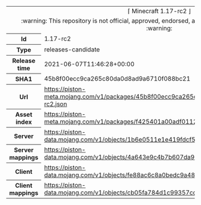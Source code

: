 <html><table>
<tr><td colspan="2" align="center"><img width="0" height="0"><br/>⌈ Minecraft 1.17-rc2 ⌋<br/><img width="0" height="0"></td></tr>
<tr><td colspan="2" align="center"><img width="0" height="0"><br/>
:warning: This repository is not official, approved, endorsed, associated or connected with Mojang :warning:
<br/><img width="0" height="0"></td></tr>
<tr><th>Id</th><td>1.17-rc2</td></tr>
<tr><th>Type</th><td>releases-candidate</td></tr>
<tr><th>Release time</th><td>2021-06-07T11:46:28+00:00</td></tr>
<tr><th>SHA1</th><td>45b8f00ecc9ca265c80da0d8ad9a6710f088bc21</td></tr>
<tr><th>Url</th><td><a href="https://piston-meta.mojang.com/v1/packages/45b8f00ecc9ca265c80da0d8ad9a6710f088bc21/1.17-rc2.json">https://piston-meta.mojang.com/v1/packages/45b8f00ecc9ca265c80da0d8ad9a6710f088bc21/1.17-rc2.json</a></td></tr>
<tr><th>Asset index</th><td><a href="https://piston-meta.mojang.com/v1/packages/f425401a00adf0112fde624ee80c66333530f8a1/1.17.json">https://piston-meta.mojang.com/v1/packages/f425401a00adf0112fde624ee80c66333530f8a1/1.17.json</a></td></tr>
<tr><th>Server</th><td><a href="https://piston-data.mojang.com/v1/objects/1b6e0511e1e419fdcf5a81e53e36b5558032ee79/server.jar">https://piston-data.mojang.com/v1/objects/1b6e0511e1e419fdcf5a81e53e36b5558032ee79/server.jar</a></td></tr>
<tr><th>Server mappings</th><td><a href="https://piston-data.mojang.com/v1/objects/4a643e9c4b7b607da9c93f3f8a81d87a08b9ac34/server.txt">https://piston-data.mojang.com/v1/objects/4a643e9c4b7b607da9c93f3f8a81d87a08b9ac34/server.txt</a></td></tr>
<tr><th>Client</th><td><a href="https://piston-data.mojang.com/v1/objects/fe88ac6c8a0bedc9a48e5c9b48eb0f4dc24ccc79/client.jar">https://piston-data.mojang.com/v1/objects/fe88ac6c8a0bedc9a48e5c9b48eb0f4dc24ccc79/client.jar</a></td></tr>
<tr><th>Client mappings</th><td><a href="https://piston-data.mojang.com/v1/objects/cb05fa784d1c99357cc5702a9df4daaf6ed58b9b/client.txt">https://piston-data.mojang.com/v1/objects/cb05fa784d1c99357cc5702a9df4daaf6ed58b9b/client.txt</a></td></tr>
</table></html>